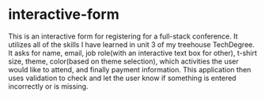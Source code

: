 # interactive-form
This is an interactive form for registering for a full-stack conference.  It utilizes all of the skills I have learned in unit 3 of my treehouse TechDegree.  It asks for name, email, job role(with an interactive text box for other), t-shirt size, theme, color(based on theme selection), which activities the user would like to attend, and finally payment information.  This application then uses validation to check and let the user know if something is entered incorrectly or is missing.
